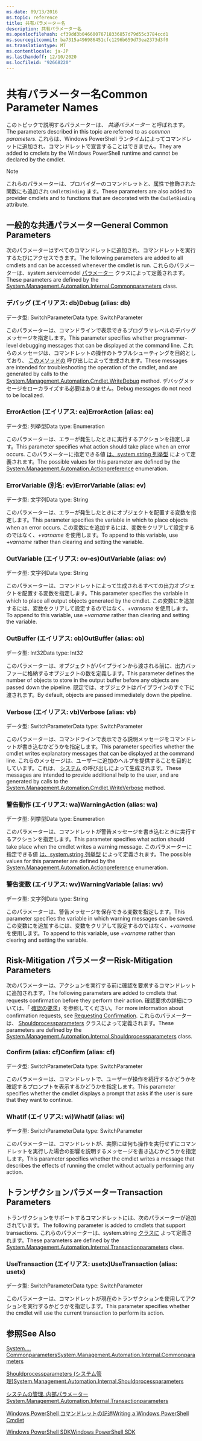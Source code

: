 ```yaml
---
ms.date: 09/13/2016
ms.topic: reference
title: 共有パラメーター名
description: 共有パラメーター名
ms.openlocfilehash: cf39dd3b04660076718336857d79d55c3784ccd1
ms.sourcegitcommit: ba7315a496986451cfc1296b659d73ea2373d3f0
ms.translationtype: MT
ms.contentlocale: ja-JP
ms.lasthandoff: 12/10/2020
ms.locfileid: "92668220"
---
```

# <a name="common-parameter-names"></a><span data-ttu-id="81c3e-103">共有パラメーター名</span><span class="sxs-lookup"><span data-stu-id="81c3e-103">Common Parameter Names</span></span>

<span data-ttu-id="81c3e-104">このトピックで説明するパラメーターは、 *共通パラメーター* と呼ばれます。</span><span class="sxs-lookup"><span data-stu-id="81c3e-104">The parameters described in this topic are referred to as *common parameters*.</span></span> <span data-ttu-id="81c3e-105">これらは、Windows PowerShell ランタイムによってコマンドレットに追加され、コマンドレットで宣言することはできません。</span><span class="sxs-lookup"><span data-stu-id="81c3e-105">They are added to cmdlets by the Windows PowerShell runtime and cannot be declared by the cmdlet.</span></span>

> [!NOTE]
> <span data-ttu-id="81c3e-106">これらのパラメーターは、プロバイダーのコマンドレットと、属性で修飾された関数にも追加され `CmdletBinding` ます。</span><span class="sxs-lookup"><span data-stu-id="81c3e-106">These parameters are also added to provider cmdlets and to functions that are decorated with the `CmdletBinding` attribute.</span></span>

## <a name="general-common-parameters"></a><span data-ttu-id="81c3e-107">一般的な共通パラメーター</span><span class="sxs-lookup"><span data-stu-id="81c3e-107">General Common Parameters</span></span>

<span data-ttu-id="81c3e-108">次のパラメーターはすべてのコマンドレットに追加され、コマンドレットを実行するたびにアクセスできます。</span><span class="sxs-lookup"><span data-stu-id="81c3e-108">The following parameters are added to all cmdlets and can be accessed whenever the cmdlet is run.</span></span> <span data-ttu-id="81c3e-109">これらのパラメーターは、system.servicemodel [パラメーター](/dotnet/api/System.Management.Automation.Internal.CommonParameters) クラスによって定義されます。</span><span class="sxs-lookup"><span data-stu-id="81c3e-109">These parameters are defined by the [System.Management.Automation.Internal.Commonparameters](/dotnet/api/System.Management.Automation.Internal.CommonParameters) class.</span></span>

### <a name="debug-alias-db"></a><span data-ttu-id="81c3e-110">デバッグ (エイリアス: db)</span><span class="sxs-lookup"><span data-stu-id="81c3e-110">Debug (alias: db)</span></span>

<span data-ttu-id="81c3e-111">データ型: SwitchParameter</span><span class="sxs-lookup"><span data-stu-id="81c3e-111">Data type: SwitchParameter</span></span>

<span data-ttu-id="81c3e-112">このパラメーターは、コマンドラインで表示できるプログラマレベルのデバッグメッセージを指定します。</span><span class="sxs-lookup"><span data-stu-id="81c3e-112">This parameter specifies whether programmer-level debugging messages that can be displayed at the command line.</span></span> <span data-ttu-id="81c3e-113">これらのメッセージは、コマンドレットの操作のトラブルシューティングを目的としており、 [このメソッドの](/dotnet/api/System.Management.Automation.Cmdlet.WriteDebug) 呼び出しによって生成されます。</span><span class="sxs-lookup"><span data-stu-id="81c3e-113">These messages are intended for troubleshooting the operation of the cmdlet, and are generated by calls to the [System.Management.Automation.Cmdlet.WriteDebug](/dotnet/api/System.Management.Automation.Cmdlet.WriteDebug) method.</span></span> <span data-ttu-id="81c3e-114">デバッグメッセージをローカライズする必要はありません。</span><span class="sxs-lookup"><span data-stu-id="81c3e-114">Debug messages do not need to be localized.</span></span>

### <a name="erroraction-alias-ea"></a><span data-ttu-id="81c3e-115">ErrorAction (エイリアス: ea)</span><span class="sxs-lookup"><span data-stu-id="81c3e-115">ErrorAction (alias: ea)</span></span>

<span data-ttu-id="81c3e-116">データ型: 列挙型</span><span class="sxs-lookup"><span data-stu-id="81c3e-116">Data type: Enumeration</span></span>

<span data-ttu-id="81c3e-117">このパラメーターは、エラーが発生したときに実行するアクションを指定します。</span><span class="sxs-lookup"><span data-stu-id="81c3e-117">This parameter specifies what action should take place when an error occurs.</span></span> <span data-ttu-id="81c3e-118">このパラメーターに指定できる値 [は、system.string 列挙型](/dotnet/api/System.Management.Automation.ActionPreference) によって定義されます。</span><span class="sxs-lookup"><span data-stu-id="81c3e-118">The possible values for this parameter are defined by the [System.Management.Automation.Actionpreference](/dotnet/api/System.Management.Automation.ActionPreference) enumeration.</span></span>

### <a name="errorvariable-alias-ev"></a><span data-ttu-id="81c3e-119">ErrorVariable (別名: ev)</span><span class="sxs-lookup"><span data-stu-id="81c3e-119">ErrorVariable (alias: ev)</span></span>

<span data-ttu-id="81c3e-120">データ型: 文字列</span><span class="sxs-lookup"><span data-stu-id="81c3e-120">Data type: String</span></span>

<span data-ttu-id="81c3e-121">このパラメーターは、エラーが発生したときにオブジェクトを配置する変数を指定します。</span><span class="sxs-lookup"><span data-stu-id="81c3e-121">This parameter specifies the variable in which to place objects when an error occurs.</span></span> <span data-ttu-id="81c3e-122">この変数にを追加するには、変数をクリアして設定するのではなく、+*varname* を使用します。</span><span class="sxs-lookup"><span data-stu-id="81c3e-122">To append to this variable, use +*varname* rather than clearing and setting the variable.</span></span>

### <a name="outvariable-alias-ov"></a><span data-ttu-id="81c3e-123">OutVariable (エイリアス: ov-es)</span><span class="sxs-lookup"><span data-stu-id="81c3e-123">OutVariable (alias: ov)</span></span>

<span data-ttu-id="81c3e-124">データ型: 文字列</span><span class="sxs-lookup"><span data-stu-id="81c3e-124">Data type: String</span></span>

<span data-ttu-id="81c3e-125">このパラメーターは、コマンドレットによって生成されるすべての出力オブジェクトを配置する変数を指定します。</span><span class="sxs-lookup"><span data-stu-id="81c3e-125">This parameter specifies the variable in which to place all output objects generated by the cmdlet.</span></span> <span data-ttu-id="81c3e-126">この変数にを追加するには、変数をクリアして設定するのではなく、+*varname* を使用します。</span><span class="sxs-lookup"><span data-stu-id="81c3e-126">To append to this variable, use +*varname* rather than clearing and setting the variable.</span></span>

### <a name="outbuffer-alias-ob"></a><span data-ttu-id="81c3e-127">OutBuffer (エイリアス: ob)</span><span class="sxs-lookup"><span data-stu-id="81c3e-127">OutBuffer (alias: ob)</span></span>

<span data-ttu-id="81c3e-128">データ型: Int32</span><span class="sxs-lookup"><span data-stu-id="81c3e-128">Data type: Int32</span></span>

<span data-ttu-id="81c3e-129">このパラメーターは、オブジェクトがパイプラインから渡される前に、出力バッファーに格納するオブジェクトの数を定義します。</span><span class="sxs-lookup"><span data-stu-id="81c3e-129">This parameter defines the number of objects to store in the output buffer before any objects are passed down the pipeline.</span></span> <span data-ttu-id="81c3e-130">既定では、オブジェクトはパイプラインのすぐ下に渡されます。</span><span class="sxs-lookup"><span data-stu-id="81c3e-130">By default, objects are passed immediately down the pipeline.</span></span>

### <a name="verbose-alias-vb"></a><span data-ttu-id="81c3e-131">Verbose (エイリアス: vb)</span><span class="sxs-lookup"><span data-stu-id="81c3e-131">Verbose (alias: vb)</span></span>

<span data-ttu-id="81c3e-132">データ型: SwitchParameter</span><span class="sxs-lookup"><span data-stu-id="81c3e-132">Data type: SwitchParameter</span></span>

<span data-ttu-id="81c3e-133">このパラメーターは、コマンドラインで表示できる説明メッセージをコマンドレットが書き込むかどうかを指定します。</span><span class="sxs-lookup"><span data-stu-id="81c3e-133">This parameter specifies whether the cmdlet writes explanatory messages that can be displayed at the command line.</span></span> <span data-ttu-id="81c3e-134">これらのメッセージは、ユーザーに追加のヘルプを提供することを目的としています。これは、 [システム](/dotnet/api/System.Management.Automation.Cmdlet.WriteVerbose) の呼び出しによって生成されます。</span><span class="sxs-lookup"><span data-stu-id="81c3e-134">These messages are intended to provide additional help to the user, and are generated by calls to the [System.Management.Automation.Cmdlet.WriteVerbose](/dotnet/api/System.Management.Automation.Cmdlet.WriteVerbose) method.</span></span>

### <a name="warningaction-alias-wa"></a><span data-ttu-id="81c3e-135">警告動作 (エイリアス: wa)</span><span class="sxs-lookup"><span data-stu-id="81c3e-135">WarningAction (alias: wa)</span></span>

<span data-ttu-id="81c3e-136">データ型: 列挙型</span><span class="sxs-lookup"><span data-stu-id="81c3e-136">Data type: Enumeration</span></span>

<span data-ttu-id="81c3e-137">このパラメーターは、コマンドレットが警告メッセージを書き込むときに実行するアクションを指定します。</span><span class="sxs-lookup"><span data-stu-id="81c3e-137">This parameter specifies what action should take place when the cmdlet writes a warning message.</span></span> <span data-ttu-id="81c3e-138">このパラメーターに指定できる値 [は、system.string 列挙型](/dotnet/api/System.Management.Automation.ActionPreference) によって定義されます。</span><span class="sxs-lookup"><span data-stu-id="81c3e-138">The possible values for this parameter are defined by the [System.Management.Automation.Actionpreference](/dotnet/api/System.Management.Automation.ActionPreference) enumeration.</span></span>

### <a name="warningvariable-alias-wv"></a><span data-ttu-id="81c3e-139">警告変数 (エイリアス: wv)</span><span class="sxs-lookup"><span data-stu-id="81c3e-139">WarningVariable (alias: wv)</span></span>

<span data-ttu-id="81c3e-140">データ型: 文字列</span><span class="sxs-lookup"><span data-stu-id="81c3e-140">Data type: String</span></span>

<span data-ttu-id="81c3e-141">このパラメーターは、警告メッセージを保存できる変数を指定します。</span><span class="sxs-lookup"><span data-stu-id="81c3e-141">This parameter specifies the variable in which warning messages can be saved.</span></span> <span data-ttu-id="81c3e-142">この変数にを追加するには、変数をクリアして設定するのではなく、+*varname* を使用します。</span><span class="sxs-lookup"><span data-stu-id="81c3e-142">To append to this variable, use +*varname* rather than clearing and setting the variable.</span></span>

## <a name="risk-mitigation-parameters"></a><span data-ttu-id="81c3e-143">Risk-Mitigation パラメーター</span><span class="sxs-lookup"><span data-stu-id="81c3e-143">Risk-Mitigation Parameters</span></span>

<span data-ttu-id="81c3e-144">次のパラメーターは、アクションを実行する前に確認を要求するコマンドレットに追加されます。</span><span class="sxs-lookup"><span data-stu-id="81c3e-144">The following parameters are added to cmdlets that requests confirmation before they perform their action.</span></span> <span data-ttu-id="81c3e-145">確認要求の詳細については、「 [確認の要求](./requesting-confirmation-from-cmdlets.md)」を参照してください。</span><span class="sxs-lookup"><span data-stu-id="81c3e-145">For more information about confirmation requests, see [Requesting Confirmation](./requesting-confirmation-from-cmdlets.md).</span></span> <span data-ttu-id="81c3e-146">これらのパラメーターは、 [Shouldprocessparameters](/dotnet/api/System.Management.Automation.Internal.ShouldProcessParameters) クラスによって定義されます。</span><span class="sxs-lookup"><span data-stu-id="81c3e-146">These parameters are defined by the [System.Management.Automation.Internal.Shouldprocessparameters](/dotnet/api/System.Management.Automation.Internal.ShouldProcessParameters) class.</span></span>

### <a name="confirm-alias-cf"></a><span data-ttu-id="81c3e-147">Confirm (alias: cf)</span><span class="sxs-lookup"><span data-stu-id="81c3e-147">Confirm (alias: cf)</span></span>

<span data-ttu-id="81c3e-148">データ型: SwitchParameter</span><span class="sxs-lookup"><span data-stu-id="81c3e-148">Data type: SwitchParameter</span></span>

<span data-ttu-id="81c3e-149">このパラメーターは、コマンドレットで、ユーザーが操作を続行するかどうかを確認するプロンプトを表示するかどうかを指定します。</span><span class="sxs-lookup"><span data-stu-id="81c3e-149">This parameter specifies whether the cmdlet displays a prompt that asks if the user is sure that they want to continue.</span></span>

### <a name="whatif-alias-wi"></a><span data-ttu-id="81c3e-150">WhatIf (エイリアス: wi)</span><span class="sxs-lookup"><span data-stu-id="81c3e-150">WhatIf (alias: wi)</span></span>

<span data-ttu-id="81c3e-151">データ型: SwitchParameter</span><span class="sxs-lookup"><span data-stu-id="81c3e-151">Data type: SwitchParameter</span></span>

<span data-ttu-id="81c3e-152">このパラメーターは、コマンドレットが、実際には何も操作を実行せずにコマンドレットを実行した場合の影響を説明するメッセージを書き込むかどうかを指定します。</span><span class="sxs-lookup"><span data-stu-id="81c3e-152">This parameter specifies whether the cmdlet writes a message that describes the effects of running the cmdlet without actually performing any action.</span></span>

## <a name="transaction-parameters"></a><span data-ttu-id="81c3e-153">トランザクションパラメーター</span><span class="sxs-lookup"><span data-stu-id="81c3e-153">Transaction Parameters</span></span>

<span data-ttu-id="81c3e-154">トランザクションをサポートするコマンドレットには、次のパラメーターが追加されています。</span><span class="sxs-lookup"><span data-stu-id="81c3e-154">The following parameter is added to cmdlets that support transactions.</span></span> <span data-ttu-id="81c3e-155">これらのパラメーターは、system.string [クラスに](/dotnet/api/System.Management.Automation.Internal.TransactionParameters) よって定義されます。</span><span class="sxs-lookup"><span data-stu-id="81c3e-155">These parameters are defined by the [System.Management.Automation.Internal.Transactionparameters](/dotnet/api/System.Management.Automation.Internal.TransactionParameters) class.</span></span>

### <a name="usetransaction-alias-usetx"></a><span data-ttu-id="81c3e-156">UseTransaction (エイリアス: usetx)</span><span class="sxs-lookup"><span data-stu-id="81c3e-156">UseTransaction (alias: usetx)</span></span>

<span data-ttu-id="81c3e-157">データ型: SwitchParameter</span><span class="sxs-lookup"><span data-stu-id="81c3e-157">Data type: SwitchParameter</span></span>

<span data-ttu-id="81c3e-158">このパラメーターは、コマンドレットが現在のトランザクションを使用してアクションを実行するかどうかを指定します。</span><span class="sxs-lookup"><span data-stu-id="81c3e-158">This parameter specifies whether the cmdlet will use the current transaction to perform its action.</span></span>

## <a name="see-also"></a><span data-ttu-id="81c3e-159">参照</span><span class="sxs-lookup"><span data-stu-id="81c3e-159">See Also</span></span>

[<span data-ttu-id="81c3e-160">System.... Commonparameters</span><span class="sxs-lookup"><span data-stu-id="81c3e-160">System.Management.Automation.Internal.Commonparameters</span></span>](/dotnet/api/System.Management.Automation.Internal.CommonParameters)

[<span data-ttu-id="81c3e-161">Shouldprocessparameters (システム管理)</span><span class="sxs-lookup"><span data-stu-id="81c3e-161">System.Management.Automation.Internal.Shouldprocessparameters</span></span>](/dotnet/api/System.Management.Automation.Internal.ShouldProcessParameters)

[<span data-ttu-id="81c3e-162">システムの管理. 内部パラメーター</span><span class="sxs-lookup"><span data-stu-id="81c3e-162">System.Management.Automation.Internal.Transactionparameters</span></span>](/dotnet/api/System.Management.Automation.Internal.TransactionParameters)

[<span data-ttu-id="81c3e-163">Windows PowerShell コマンドレットの記述</span><span class="sxs-lookup"><span data-stu-id="81c3e-163">Writing a Windows PowerShell Cmdlet</span></span>](./writing-a-windows-powershell-cmdlet.md)

[<span data-ttu-id="81c3e-164">Windows PowerShell SDK</span><span class="sxs-lookup"><span data-stu-id="81c3e-164">Windows PowerShell SDK</span></span>](../windows-powershell-reference.md)
